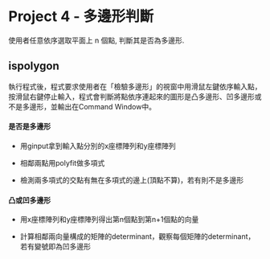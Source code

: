 # Project 4 - 多邊形判斷
使用者任意依序選取平面上 n 個點, 判斷其是否為多邊形.

## ispolygon
執行程式後，程式要求使用者在「檢驗多邊形」的視窗中用滑鼠左鍵依序輸入點，按滑鼠右鍵停止輸入，程式會判斷將點依序連起來的圖形是凸多邊形、凹多邊形或不是多邊形，並輸出在Command Window中。


#### 是否是多邊形

* 用ginput拿到輸入點分別的x座標陣列和y座標陣列

* 相鄰兩點用polyfit做多項式

* 檢測兩多項式的交點有無在多項式的邊上(頂點不算)，若有則不是多邊形

#### 凸或凹多邊形

* 用x座標陣列和y座標陣列得出第n個點到第n+1個點的向量

* 計算相鄰兩向量構成的矩陣的determinant，觀察每個矩陣的determinant，若有變號即為凹多邊形
